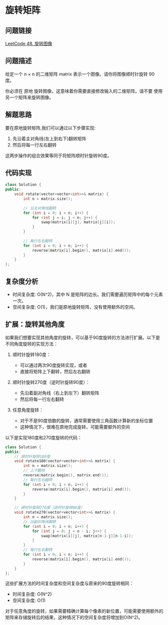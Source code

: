 # 旋转矩阵

## 问题链接
[LeetCode 48. 旋转图像](https://leetcode.cn/problems/rotate-image/)

## 问题描述
给定一个 n × n 的二维矩阵 matrix 表示一个图像。请你将图像顺时针旋转 90 度。

你必须在 原地 旋转图像，这意味着你需要直接修改输入的二维矩阵。请不要 使用另一个矩阵来旋转图像。

## 解题思路
要在原地旋转矩阵,我们可以通过以下步骤实现:

1. 先沿着主对角线(左上到右下)翻转矩阵
2. 然后将每一行左右翻转

这两步操作的组合效果等同于将矩阵顺时针旋转90度。

## 代码实现
```cpp
class Solution {
public:
    void rotate(vector<vector<int>>& matrix) {
        int n = matrix.size();
        
        // 沿主对角线翻转
        for (int i = 0; i < n; i++) {
            for (int j = i; j < n; j++) {
                swap(matrix[i][j], matrix[j][i]);
            }
        }
        
        // 每行左右翻转
        for (int i = 0; i < n; i++) {
            reverse(matrix[i].begin(), matrix[i].end());
        }
    }
};
```

## 复杂度分析
- 时间复杂度: O(N^2)，其中 N 是矩阵的边长。我们需要遍历矩阵中的每个元素一次。
- 空间复杂度: O(1)，我们是原地旋转矩阵，没有使用额外的空间。

## 扩展：旋转其他角度

如果我们想要实现其他角度的旋转，可以基于90度旋转的方法进行扩展。以下是不同角度旋转的实现方法：

1. 顺时针旋转180度：
   - 可以通过两次90度旋转实现，或者
   - 直接将矩阵上下翻转，然后左右翻转

2. 顺时针旋转270度（逆时针旋转90度）：
   - 先沿着副对角线（右上到左下）翻转矩阵
   - 然后将每一行左右翻转

3. 任意角度旋转：
   - 对于不是90度倍数的旋转，通常需要使用三角函数计算新的坐标位置
   - 这种情况下，很难在原地完成旋转，可能需要额外的空间

以下是实现180度和270度旋转的代码：

```cpp
class Solution {
public:
    // 顺时针旋转180度
    void rotate180(vector<vector<int>>& matrix) {
        int n = matrix.size();
        // 上下翻转
        reverse(matrix.begin(), matrix.end());
        // 每行左右翻转
        for (int i = 0; i < n; i++) {
            reverse(matrix[i].begin(), matrix[i].end());
        }
    }

    // 顺时针旋转270度（逆时针旋转90度）
    void rotate270(vector<vector<int>>& matrix) {
        int n = matrix.size();
        // 沿副对角线翻转
        for (int i = 0; i < n; i++) {
            for (int j = 0; j < n - i; j++) {
                swap(matrix[i][j], matrix[n-1-j][n-1-i]);
            }
        }
        // 每行左右翻转
        for (int i = 0; i < n; i++) {
            reverse(matrix[i].begin(), matrix[i].end());
        }
    }
};
```

这些扩展方法的时间复杂度和空间复杂度与原来的90度旋转相同：
- 时间复杂度: O(N^2)
- 空间复杂度: O(1)

对于任意角度的旋转，如果需要精确计算每个像素的新位置，可能需要使用额外的矩阵来存储旋转后的结果，这种情况下的空间复杂度将增加到O(N^2)。
